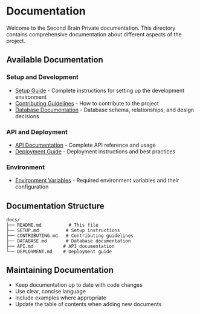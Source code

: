 # Documentation

Welcome to the Second Brain Private documentation. This directory contains comprehensive documentation about different aspects of the project.

## Available Documentation

### Setup and Development

- [Setup Guide](SETUP.md) - Complete instructions for setting up the development environment
- [Contributing Guidelines](CONTRIBUTING.md) - How to contribute to the project
- [Database Documentation](DATABASE.md) - Database schema, relationships, and design decisions

### API and Deployment

- [API Documentation](API.md) - Complete API reference and usage
- [Deployment Guide](DEPLOYMENT.md) - Deployment instructions and best practices

### Environment

- [Environment Variables](../.env.example) - Required environment variables and their configuration

## Documentation Structure

```
docs/
├── README.md          # This file
├── SETUP.md          # Setup instructions
├── CONTRIBUTING.md   # Contributing guidelines
├── DATABASE.md       # Database documentation
├── API.md           # API documentation
└── DEPLOYMENT.md    # Deployment guide
```

## Maintaining Documentation

- Keep documentation up to date with code changes
- Use clear, concise language
- Include examples where appropriate
- Update the table of contents when adding new documents

